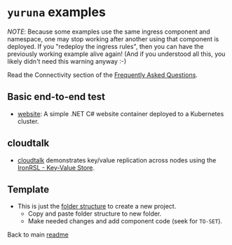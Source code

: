# `yuruna` examples

*NOTE*: Because some examples use the same ingress component and namespace, one may stop working after another using that component is deployed. If you "redeploy the ingress rules", then you can have the previously working example alive again! (And if you understood all this, you likely didn't need this warning anyway :-)

Read the Connectivity section of the [Frequently Asked Questions](../docs/faq.md).

## Basic end-to-end test

- [website](website/README.md): A simple .NET C# website container deployed to a Kubernetes cluster.

## cloudtalk

- [cloudtalk](cloudtalk/README.md) demonstrates key/value replication across nodes using the [IronRSL - Key-Value Store](https://github.com/microsoft/Ironclad/blob/main/ironfleet/README.md#ironrsl---key-value-store).

## Template

- This is just the [folder structure](../projects/template/) to create a new project.
  - Copy and paste folder structure to new folder.
  - Make needed changes and add component code (seek for `TO-SET`).

Back to main [readme](../../README.md)

